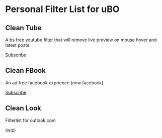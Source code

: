 # Personal Filter List for uBO

## Clean Tube
A bs free youtube filter that will remove live preview on mouse hover and latest posts

[Subscribe](https://subscribe.adblockplus.org/?location=https://raw.githubusercontent.com/shovon668/personal-filters/master/clean-tube.txt&title=uBO-Personal-Filters-Clean-Tube "Subscribe to Clean Tube Filters")

## Clean FBook
An ad free facebook exprience (new facebook)

[Subscribe](https://subscribe.adblockplus.org/?location=https://raw.githubusercontent.com/shovon668/personal-filters/master/clean-fbook.txt&title=uBO-Personal-Filters-Clean-FBook "Subscribe to Clean Book Filters")

## Clean Look
Filterlist for outlook.com

(wip)
